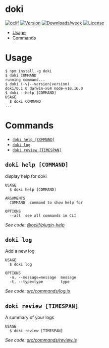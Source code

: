 # doki

[![oclif](https://img.shields.io/badge/cli-oclif-brightgreen.svg)](https://oclif.io)
[![Version](https://img.shields.io/npm/v/doki.svg)](https://npmjs.org/package/doki)
[![Downloads/week](https://img.shields.io/npm/dw/doki.svg)](https://npmjs.org/package/doki)
[![License](https://img.shields.io/npm/l/doki.svg)](https://github.com/UdaraJay/doki/blob/master/package.json)

<!-- toc -->

- [Usage](#usage)
- [Commands](#commands)
<!-- tocstop -->

# Usage

<!-- usage -->

```sh-session
$ npm install -g doki
$ doki COMMAND
running command...
$ doki (-v|--version|version)
doki/0.1.0 darwin-x64 node-v10.16.0
$ doki --help [COMMAND]
USAGE
  $ doki COMMAND
...
```

<!-- usagestop -->

# Commands

<!-- commands -->

- [`doki help [COMMAND]`](#doki-help-command)
- [`doki log`](#doki-log)
- [`doki review [TIMESPAN]`](#doki-review-timespan)

## `doki help [COMMAND]`

display help for doki

```
USAGE
  $ doki help [COMMAND]

ARGUMENTS
  COMMAND  command to show help for

OPTIONS
  --all  see all commands in CLI
```

_See code: [@oclif/plugin-help](https://github.com/oclif/plugin-help/blob/v3.2.0/src/commands/help.ts)_

## `doki log`

Add a new log

```
USAGE
  $ doki log

OPTIONS
  -m, --message=message  message
  -t, --type=type        type
```

_See code: [src/commands/log.js](https://github.com/UdaraJay/doki/blob/v0.1.0/src/commands/log.js)_

## `doki review [TIMESPAN]`

A summary of your logs

```
USAGE
  $ doki review [TIMESPAN]
```

_See code: [src/commands/review.js](https://github.com/UdaraJay/doki/blob/v0.1.0/src/commands/review.js)_

<!-- commandsstop -->
